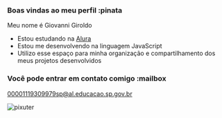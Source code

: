 ### Boas vindas ao meu perfil :pinata

Meu nome é Giovanni Giroldo
- Estou estudando na [Alura](https://www.alura.com.br)
- Estou me desenvolvendo na linguagem JavaScript
- Utilizo esse espaço para minha organização e compartilhamento dos meus projetos desenvolvidos

### Você pode entrar em contato comigo :mailbox

00001119309979sp@al.educacao.sp.gov.br

![pixuter](https://tenor.com/pt-BR/view/pvz-plants-vs-zombies-plant-vs-zombie-plant-zombie-pea-gif-19750806)

